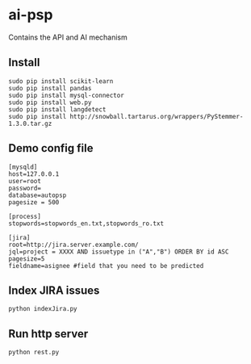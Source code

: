 # ai-psp
Contains the API and AI mechanism


## Install
    sudo pip install scikit-learn
    sudo pip install pandas
    sudo pip install mysql-connector
    sudo pip install web.py
    sudo pip install langdetect
    sudo pip install http://snowball.tartarus.org/wrappers/PyStemmer-1.3.0.tar.gz

## Demo config file
    [mysqld]
    host=127.0.0.1
    user=root
    password=
    database=autopsp
    pagesize = 500

    [process]
    stopwords=stopwords_en.txt,stopwords_ro.txt

    [jira]
    root=http://jira.server.example.com/
    jql=project = XXXX AND issuetype in ("A","B") ORDER BY id ASC
    pagesize=5
    fieldname=asignee #field that you need to be predicted

## Index JIRA issues
    python indexJira.py

## Run http server
    python rest.py
